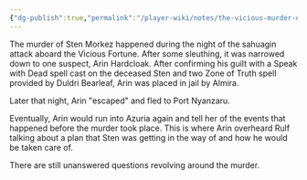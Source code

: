 ```yaml
---
{"dg-publish":true,"permalink":"/player-wiki/notes/the-vicious-murder-on-the-vicious-fortune/"}
---
```


The murder of Sten Morkez happened during the night of the sahuagin attack aboard the Vicious Fortune. After some sleuthing, it was narrowed down to one suspect, Arin Hardcloak. After confirming his guilt with a Speak with Dead spell cast on the deceased Sten and two Zone of Truth spell provided by Duldri Bearleaf, Arin was placed in jail by Almira. 

Later that night, Arin "escaped" and fled to Port Nyanzaru. 

Eventually, Arin would run into Azuria again and tell her of the events that happened before the murder took place. This is where Arin overheard Rulf talking about a plan that Sten was getting in the way of and how he would be taken care of.

There are still unanswered questions revolving around the murder.